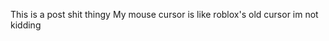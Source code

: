 This is a post shit thingy
My mouse cursor is like roblox's old cursor im not kidding
<!---
This shit file will be in my main
--->

